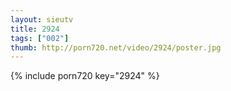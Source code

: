 ```yaml
--- 
layout: sieutv
title: 2924
tags: ["002"]
thumb: http://porn720.net/video/2924/poster.jpg
---
```

{% include porn720 key="2924" %} 
